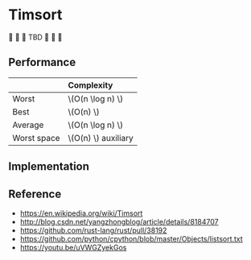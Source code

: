 # Timsort

🚧 🚧 🚧 TBD 🚧 🚧 🚧

## Performance

|              | Complexity         |
| :----------- | :----------------- |
| Worst        | \\(O(n \log n) \\)      |
| Best         | \\(O(n) \\)        |
| Average      | \\(O(n \log n) \\) |
| Worst space  | \\(O(n) \\) auxiliary   |

## Implementation

## Reference

- https://en.wikipedia.org/wiki/Timsort
- http://blog.csdn.net/yangzhongblog/article/details/8184707
- https://github.com/rust-lang/rust/pull/38192
- https://github.com/python/cpython/blob/master/Objects/listsort.txt
- https://youtu.be/uVWGZyekGos
